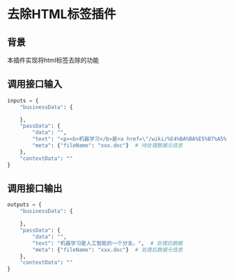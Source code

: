 # 去除HTML标签插件

## 背景

本插件实现将html标签去除的功能

## 调用接口输入

```python
inputs = {
    "businessData": {

    },
    "passData": {
        "data": "",
        "text": "<p><b>机器学习</b>是<a href=\"/wiki/%E4%BA%BA%E5%B7%A5%E6%99%BA%E8%83%BD\" title=\"人工智能\">人工智能</a>的一个分支。</p>",
        "meta": {"fileName": "xxx.doc"}  # 待处理数据元信息 
    },
    "contextData": ""
}

```

## 调用接口输出

```python
outputs = {
    "businessData": {

    },
    "passData": {
        "data": "",
        "text": "机器学习是人工智能的一个分支。",  # 处理后数据
        "meta": {"fileName": "xxx.doc"}  # 处理后数据元信息 
    },
    "contextData": ""
}

```